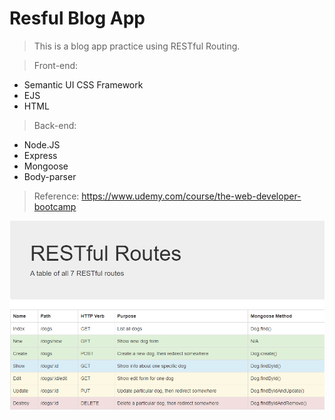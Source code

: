 # Resful Blog App
> This is a blog app practice using RESTful Routing.

> Front-end:

- Semantic UI CSS Framework
- EJS					
- HTML 	

> Back-end:
- Node.JS
- Express
- Mongoose
- Body-parser

> Reference: https://www.udemy.com/course/the-web-developer-bootcamp

![Image of Restful Routes](https://github.com/YingzheHeBetty/Restful-Blog-App/blob/master/Other/Capture.PNG)